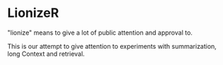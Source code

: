 # LionizeR

"lionize" means to give a lot of public attention and approval to.

This is our attempt to give attention to experiments with summarization, long Context and retrieval.
